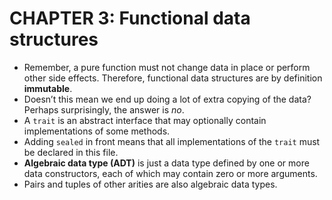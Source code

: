 # CHAPTER 3: Functional data structures

- Remember, a pure function must not change data in place or perform other side effects. Therefore, functional data structures are by definition **immutable**.
- Doesn’t this mean we end up doing a lot of extra copying of the data? Perhaps surprisingly, the answer is *no*.
- A `trait` is an abstract interface that may optionally contain implementations of some methods.
- Adding `sealed` in front means that all implementations of the `trait` must be declared in this file.
- **Algebraic data type (ADT)** is just a data type defined by one or more data constructors, each of which may contain zero or more arguments.
- Pairs and tuples of other arities are also algebraic data types.



